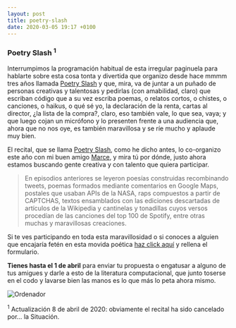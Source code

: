 ```yaml
---
layout: post
title: poetry-slash
date: 2020-03-05 19:17 +0100
---
```


<h3>Poetry Slash <sup>1</sup></h3>

<div class="Something">
<div class="Something__content">

<p>Interrumpimos la programación habitual de esta irregular paginuela para
hablarte sobre esta cosa tonta y divertida que organizo desde hace mmmm tres
años llamada <a href="https://poetryslash.com">Poetry Slash</a> y que, mira, va
de juntar a un puñado de personas creativas y talentosas y pedirlas (con
    amabilidad, claro) que escriban código que a su vez escriba poemas, o relatos
cortos, o chistes, o canciones, o haikus, o qué sé yo, la declaración de la
renta, cartas al director, ¿la lista de la compra?, claro, eso también vale, lo
que sea, vaya; y que luego cojan un micrófono y lo presenten frente a una
audiencia que, ahora que no nos oye, es también maravillosa y se ríe mucho y
aplaude muy bien.</p>

<p>El recital, que se llama <a href="https://poetryslash.com">Poetry
Slash</a>, como he dicho antes, lo co-organizo este año con mi buen amigo <a
href="https://github.com/marcelinollano">Marce</a>, y mira tú por dónde, justo
ahora estamos buscando gente creativa y con talento que quiera participar.</p> 

<blockquote>
En episodios anteriores se leyeron poesías construidas recombinando tweets, poemas formados mediante comentarios en Google Maps, postales que usaban APIs de la NASA, raps compuestos a partir de CAPTCHAS, textos ensamblados con las ediciones descartadas de artículos de la Wikipedia y cantinelas y tonadillas cuyos versos procedían de las canciones del top 100 de Spotify, entre otras muchas y maravillosas creaciones.
</blockquote>

<p>Si te ves participando en toda esta maravillosidad o si conoces a alguien
que encajaría fetén en esta movida poética <a href="https://poetryslash.com">haz click
aquí</a> y rellena el formulario.</p>

<p><strong>Tienes hasta el 1 de abril</strong> para enviar tu propuesta o
engatusar a alguno de tus amigues y darle a esto de la literatura
computacional, que junto toserse en el codo y lavarse bien las manos es lo que
más lo peta ahora mismo.</p>
</div>

<div class="Something__side">
<p><img src="/assets/img/computer.svg" class="Illustration loaded" alt="Ordenador" /></p>
<p class="is-dark"><sup>1</sup> Actualización 8 de abril de 2020: obviamente el recital ha sido cancelado por… la Situación.</p>
</div>
</div>
